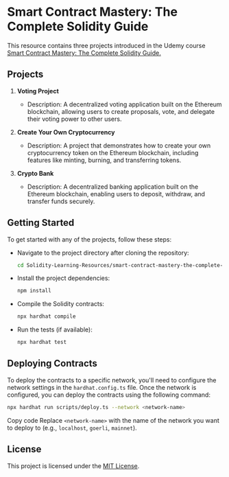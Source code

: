 # Smart Contract Mastery: The Complete Solidity Guide

This resource contains three projects introduced in the Udemy course [Smart Contract Mastery: The Complete Solidity Guide.](https://www.udemy.com/course/smart-contract-mastery-the-complete-solidity-guide-for-2023/)

## Projects

1. **Voting Project**
   - Description: A decentralized voting application built on the Ethereum blockchain, allowing users to create proposals, vote, and delegate their voting power to other users.

2. **Create Your Own Cryptocurrency**
   - Description: A project that demonstrates how to create your own cryptocurrency token on the Ethereum blockchain, including features like minting, burning, and transferring tokens.

3. **Crypto Bank**
   - Description: A decentralized banking application built on the Ethereum blockchain, enabling users to deposit, withdraw, and transfer funds securely.

## Getting Started

To get started with any of the projects, follow these steps:

- Navigate to the project directory after cloning the repository:
  ```bash
  cd Solidity-Learning-Resources/smart-contract-mastery-the-complete-solidity-guide/<project-directory>
  ```
- Install the project dependencies:
  ```bash
  npm install
  ```
- Compile the Solidity contracts:
  ```bash
  npx hardhat compile
  ```

- Run the tests (if available):
  ```bash
  npx hardhat test
  ```

## Deploying Contracts

To deploy the contracts to a specific network, you'll need to configure the network settings in the `hardhat.config.ts` file. Once the network is configured, you can deploy the contracts using the following command:
  ```bash
  npx hardhat run scripts/deploy.ts --network <network-name>
  ```
Copy code
Replace `<network-name>` with the name of the network you want to deploy to (e.g., `localhost`, `goerli`, `mainnet`).


## License

This project is licensed under the [MIT License](LICENSE).